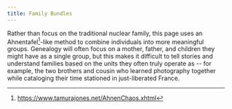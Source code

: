 ```yaml
---
title: Family Bundles
---
```


Rather than focus on the traditional nuclear family, this page uses an Ahnentafel[^1]-like method to combine individuals into more meaningful groups. Genealogy will often focus on a mother, father, and children they might have as a single group, but this makes it difficult to tell stories and understand families based on the units they often truly operate as -- for example, the two brothers and cousin who learned photography together while cataloging their time stationed in just-liberated France.

[^1]: https://www.tamurajones.net/AhnenChaos.xhtml
